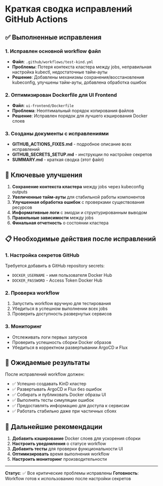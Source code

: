 # Краткая сводка исправлений GitHub Actions

## ✅ Выполненные исправления

### 1. Исправлен основной workflow файл
- **Файл**: `.github/workflows/test-kind.yml`
- **Проблемы**: Потеря контекста кластера между jobs, неправильная настройка kubectl, недостаточные тайм-ауты
- **Решение**: Добавлены механизмы сохранения/восстановления kubeconfig, улучшены тайм-ауты, добавлена обработка ошибок

### 2. Оптимизирован Dockerfile для UI Frontend  
- **Файл**: `ui-frontend/Dockerfile`
- **Проблема**: Неоптимальный порядок копирования файлов
- **Решение**: Исправлен порядок для лучшего кэширования Docker слоев

### 3. Созданы документы с исправлениями
- **GITHUB_ACTIONS_FIXES.md** - подробное описание всех исправлений
- **GITHUB_SECRETS_SETUP.md** - инструкции по настройке секретов
- **SUMMARY.md** - краткая сводка (этот файл)

## 🔧 Ключевые улучшения

1. **Сохранение контекста кластера** между jobs через kubeconfig outputs
2. **Увеличенные тайм-ауты** для стабильной работы компонентов
3. **Улучшенная обработка ошибок** с проверками существования ресурсов
4. **Информативные логи** с эмодзи и структурированным выводом
5. **Правильные зависимости** между jobs
6. **Финальная отчетность** о состоянии кластера

## 📋 Необходимые действия после исправлений

### 1. Настройка секретов GitHub
Требуется добавить в GitHub repository secrets:
- `DOCKER_USERNAME` - имя пользователя Docker Hub
- `DOCKER_PASSWORD` - Access Token Docker Hub

### 2. Проверка workflow
1. Запустить workflow вручную для тестирования
2. Убедиться в успешном выполнении всех jobs
3. Проверить доступность развернутых сервисов

### 3. Мониторинг
- Отслеживать логи первых запусков
- Проверить успешность сборки Docker образов
- Убедиться в корректном развертывании ArgoCD и Flux

## 🎯 Ожидаемые результаты

После исправлений workflow должен:
- ✅ Успешно создавать KinD кластер
- ✅ Развертывать ArgoCD и Flux без ошибок
- ✅ Собирать и публиковать Docker образы UI
- ✅ Выполнять тесты симуляции ошибок
- ✅ Предоставлять информацию для доступа к сервисам
- ✅ Работать стабильно даже при частичных сбоях

## 🚀 Дальнейшие рекомендации

1. **Добавить кэширование** Docker слоев для ускорения сборки
2. **Настроить уведомления** о статусе workflow
3. **Добавить тесты** для проверки функциональности UI
4. **Оптимизировать** время выполнения workflow
5. **Настроить мониторинг** производительности

---

**Статус**: ✅ Все критические проблемы исправлены
**Готовность**: Workflow готов к использованию после настройки секретов